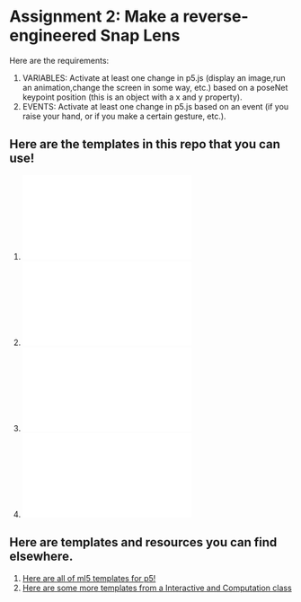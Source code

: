 # Assignment 2: Make a reverse-engineered Snap Lens

Here are the requirements: 

1. VARIABLES: Activate at least one change in p5.js (display an image,run an animation,change the screen in some way, etc.) based on a poseNet keypoint position (this is an object with a x and y property).
2. EVENTS: Activate at least one change in p5.js based on an event (if you raise your hand, or if you make a certain gesture, etc.). 

## Here are the templates in this repo that you can use!

1. ![Nose Brush using PoseNet](./script_nosebrush.js)
2. ![Body Lens using PoseNet](./script_posenet.js)
3. ![Face Lens using Face API](./script_faceapi.js)
4. ![Face Lens using Face Mesh](./script_facemesh.js)

## Here are templates and resources you can find elsewhere.
1. [Here are all of ml5 templates for p5!](https://editor.p5js.org/ml5/sketches)
2. [Here are some more templates from a Interactive and Computation class](http://cmuems.com/2018/60212f/deliverables/5-due-10-12/templates/)
